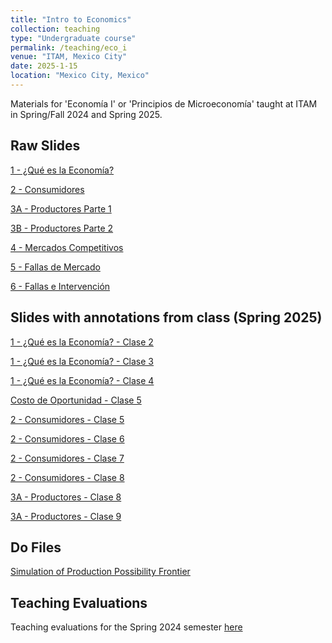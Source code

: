 ```yaml
---
title: "Intro to Economics"
collection: teaching
type: "Undergraduate course"
permalink: /teaching/eco_i
venue: "ITAM, Mexico City"
date: 2025-1-15
location: "Mexico City, Mexico"
---
```


Materials for 'Economía I' or 'Principios de Microeconomía' taught at ITAM in Spring/Fall 2024 and Spring 2025.

## Raw Slides
[1 - ¿Qué es la Economía?](https://robertoglz.github.io/files/Eco_1/01_Qué_es_la_economía.pdf)

[2 - Consumidores](https://robertoglz.github.io/files/Eco_1/02_Consumidores.pdf)

[3A - Productores Parte 1](https://robertoglz.github.io/files/Eco_1/03_A_Productores.pdf)

[3B - Productores Parte 2](https://robertoglz.github.io/files/Eco_1/03_B_Mercado_Competitivo_y_Decisión_de_Producción.pdf)

[4 - Mercados Competitivos](https://robertoglz.github.io/files/Eco_1/04_Mercados_Competitivos.pdf)

[5 - Fallas de Mercado](https://robertoglz.github.io/files/Eco_1/05_Fallas_de_Mercado.pdf)

[6 - Fallas e Intervención](https://robertoglz.github.io/files/Eco_1/06_Fallas_e_Intervención.pdf)

## Slides with annotations from class (Spring 2025)
[1 - ¿Qué es la Economía? - Clase 2](https://robertoglz.github.io/files/Eco_1/annotated/tema_1_clase_2.pdf)

[1 - ¿Qué es la Economía? - Clase 3](https://robertoglz.github.io/files/Eco_1/annotated/tema_1_clase_3.pdf)

[1 - ¿Qué es la Economía? - Clase 4](https://robertoglz.github.io/files/Eco_1/annotated/tema_1_clase_4.pdf)

[Costo de Oportunidad - Clase 5](https://robertoglz.github.io/files/Eco_1/annotated/tema_1_clase_5.pdf)

[2 - Consumidores - Clase 5](https://robertoglz.github.io/files/Eco_1/annotated/tema_2_clase_5.pdf)

[2 - Consumidores - Clase 6](https://robertoglz.github.io/files/Eco_1/annotated/tema_2_clase_6.pdf)

[2 - Consumidores - Clase 7](https://robertoglz.github.io/files/Eco_1/annotated/tema_2_clase_7.pdf)

[2 - Consumidores - Clase 8](https://robertoglz.github.io/files/Eco_1/annotated/tema_2_clase_8.pdf)

[3A - Productores - Clase 8](https://robertoglz.github.io/files/Eco_1/annotated/tema_3_clase_8.pdf)

[3A - Productores - Clase 9](https://robertoglz.github.io/files/Eco_1/annotated/tema_3_clase_9.pdf)

## Do Files
[Simulation of Production Possibility Frontier](https://robertoglz.github.io/files/Eco_1/simulation_fpp.do)

## Teaching Evaluations
Teaching evaluations for the Spring 2024 semester [here](https://robertoglz.github.io/files/Evals_Spring_2024_Eco_1.pdf)
